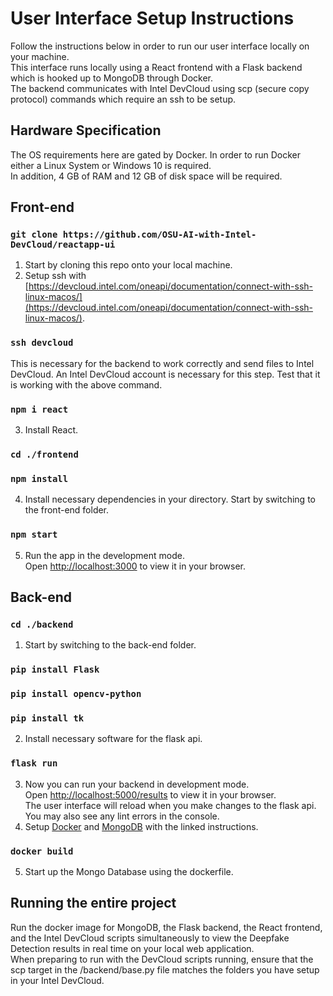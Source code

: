 # User Interface Setup Instructions

Follow the instructions below in order to run our user interface locally on your machine.\
This interface runs locally using a React frontend with a Flask backend which is hooked up to MongoDB through Docker.\
The backend communicates with Intel DevCloud using scp (secure copy protocol) commands which require an ssh to be setup.

## Hardware Specification

The OS requirements here are gated by Docker. In order to run Docker either a Linux System or Windows 10 is required.\
In addition, 4 GB of RAM and 12 GB of disk space will be required.

## Front-end

### `git clone https://github.com/OSU-AI-with-Intel-DevCloud/reactapp-ui`
1. Start by cloning this repo onto your local machine.
2. Setup ssh with [https://devcloud.intel.com/oneapi/documentation/connect-with-ssh-linux-macos/](https://devcloud.intel.com/oneapi/documentation/connect-with-ssh-linux-macos/).
### `ssh devcloud`
This is necessary for the backend to work correctly and send files to Intel DevCloud.
An Intel DevCloud account is necessary for this step. Test that it is working with the above command.
### `npm i react`
3. Install React.
### `cd ./frontend`
### `npm install`
4. Install necessary dependencies in your directory. Start by switching to the front-end folder.
### `npm start`
5. Run the app in the development mode.\
Open [http://localhost:3000](http://localhost:3000) to view it in your browser.

## Back-end

### `cd ./backend`
1. Start by switching to the back-end folder.
### `pip install Flask`
### `pip install opencv-python`
### `pip install tk`
2. Install necessary software for the flask api.
### `flask run`
3. Now you can run your backend in development mode.\
Open [http://localhost:5000/results](http://localhost:5000/results) to view it in your browser.\
The user interface will reload when you make changes to the flask api.\
You may also see any lint errors in the console.
4. Setup [Docker](https://docs.docker.com/get-docker/) and [MongoDB](https://www.mongodb.com/docs/manual/installation/) with the linked instructions.
### `docker build`
5. Start up the Mongo Database using the dockerfile.
## Running the entire project
Run the docker image for MongoDB, the Flask backend, the React frontend, and the Intel DevCloud scripts simultaneously to view the Deepfake Detection results in real time on your local web application.\
When preparing to run with the DevCloud scripts running, ensure that the scp target in the /backend/base.py file matches the folders you have setup in your Intel DevCloud.
